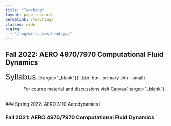 ```yaml
---
title: "Teaching"
layout: page_research
permalink: /teaching/
classes: wide
bigimg:
  - "/img/miflc_masthead.jpg"
---
```


## Fall 2022: AERO 4970/7970 Computational Fluid Dynamics

[<font size="+2"> Syllabus </font>](/pdf/Syllabus-fall2022-CFD.pdf){:target="_blank"}{: .btn .btn--primary .btn--small}

    For course material and discussions visit [Canvas](https://auburn.instructure.com/){:target="_blank"}.

<br />
### Spring 2022: AERO 3110 Aerodynamics I
  
### Fall 2021:         AERO 4970/7970 Computational Fluid Dynamics

<br />
<br />
<br />
<br />
<br />
<br />
<br />
<br />
<br />
<br />
<br />
<br />
<br />
<br />
<br />

















